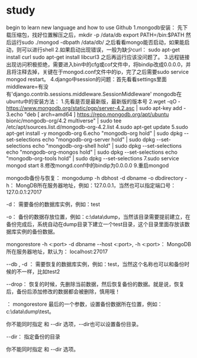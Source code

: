 # study
begin to learn new language and how to use Github
1.mongodb安装：
先下载压缩包，找好位置解压之后，mkdir -p /data/db
export PATH=<mongodb-install-directory>/bin:$PATH
然后运行sudo ./mongod  -dbpath /data/db/
之后看看mongo能否启动，如果能启动，则可以进行shell
2.如果启动出现错误，一般为缺少curl：
    sudo apt-get install curl
    sudo apt-get install libcurl3
  之后再运行应该没问题了。
3.远程链接出现访问积极拒绝，需要进入bin中的cfg或cof文件中，将bindip改成0.0.0.0，并且将注释去掉，关键在于mongod.conf文件中的ip，完了之后需要sudo service mongod restart。
4.django中session的问题：首先看看settings里面middleware=有没有'django.contrib.sessions.middleware.SessionMiddleware'
mongodb在ubuntu中的安装方法：
    1.先看是否是最新版，最新版的版本号
    2.wget -qO - https://www.mongodb.org/static/pgp/server-4.2.asc | sudo apt-key add -
    3.echo "deb [ arch=amd64 ] https://repo.mongodb.org/apt/ubuntu bionic/mongodb-org/4.2 multiverse" | sudo tee /etc/apt/sources.list.d/mongodb-org-4.2.list
    4.sudo apt-get update
    5.sudo apt-get install -y mongodb-org
    6.echo "mongodb-org hold" | sudo dpkg --set-selections
echo "mongodb-org-server hold" | sudo dpkg --set-selections
echo "mongodb-org-shell hold" | sudo dpkg --set-selections
echo "mongodb-org-mongos hold" | sudo dpkg --set-selections
echo "mongodb-org-tools hold" | sudo dpkg --set-selections
    7.sudo service mongod start
    8.修改mongd.conf中的bindip为0.0.0.0
    9.重启mongod
    
mongodb备份与恢复：
mongodump -h dbhost -d dbname -o dbdirectory
-h：
MongDB所在服务器地址，例如：127.0.0.1，当然也可以指定端口号：127.0.0.1:27017

-d：
需要备份的数据库实例，例如：test

-o：
备份的数据存放位置，例如：c:\data\dump，当然该目录需要提前建立，在备份完成后，系统自动在dump目录下建立一个test目录，这个目录里面存放该数据库实例的备份数据。


mongorestore -h <hostname><:port> -d dbname <path>
    --host <:port>, -h <:port>：
MongoDB所在服务器地址，默认为： localhost:27017

--db , -d ：
需要恢复的数据库实例，例如：test，当然这个名称也可以和备份时候的不一样，比如test2

--drop：
恢复的时候，先删除当前数据，然后恢复备份的数据。就是说，恢复后，备份后添加修改的数据都会被删除，慎用哦！

<path>：
mongorestore 最后的一个参数，设置备份数据所在位置，例如：c:\data\dump\test。

你不能同时指定 <path> 和 --dir 选项，--dir也可以设置备份目录。

--dir：
指定备份的目录

你不能同时指定 <path> 和 --dir 选项。
